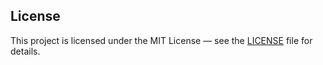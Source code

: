 ## License

This project is licensed under the MIT License — see the [LICENSE](./LICENSE) file for details.
